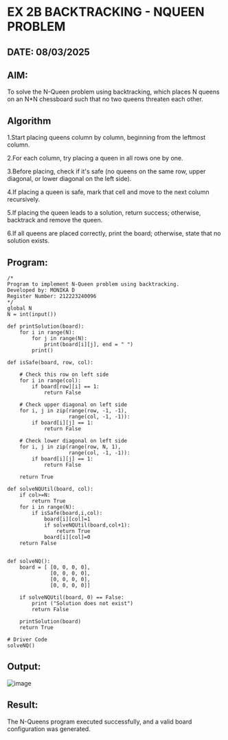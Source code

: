 # EX 2B BACKTRACKING - NQUEEN PROBLEM
## DATE: 08/03/2025
## AIM:
To solve the N-Queen problem using backtracking, which places N queens on an N*N chessboard such that no two queens threaten each other.


## Algorithm
1.Start placing queens column by column, beginning from the leftmost column.

2.For each column, try placing a queen in all rows one by one.

3.Before placing, check if it's safe (no queens on the same row, upper diagonal, or lower diagonal on the left side).

4.If placing a queen is safe, mark that cell and move to the next column recursively.

5.If placing the queen leads to a solution, return success; otherwise, backtrack and remove the queen.

6.If all queens are placed correctly, print the board; otherwise, state that no solution exists.
 

## Program:
```
/*
Program to implement N-Queen problem using backtracking.
Developed by: MONIKA D
Register Number: 212223240096
*/
global N
N = int(input())
 
def printSolution(board):
    for i in range(N):
        for j in range(N):
            print(board[i][j], end = " ")
        print()
 
def isSafe(board, row, col):
 
    # Check this row on left side
    for i in range(col):
        if board[row][i] == 1:
            return False
 
    # Check upper diagonal on left side
    for i, j in zip(range(row, -1, -1),
                    range(col, -1, -1)):
        if board[i][j] == 1:
            return False
 
    # Check lower diagonal on left side
    for i, j in zip(range(row, N, 1),
                    range(col, -1, -1)):
        if board[i][j] == 1:
            return False
 
    return True
 
def solveNQUtil(board, col):
    if col>=N:
        return True
    for i in range(N):
        if isSafe(board,i,col):
            board[i][col]=1
            if solveNQUtil(board,col+1):
                return True
            board[i][col]=0
    return False
        
      
def solveNQ():
    board = [ [0, 0, 0, 0],
              [0, 0, 0, 0],
              [0, 0, 0, 0],
              [0, 0, 0, 0]]
              
    if solveNQUtil(board, 0) == False:
        print ("Solution does not exist")
        return False
 
    printSolution(board)
    return True
 
# Driver Code
solveNQ()

```

## Output:

![image](https://github.com/user-attachments/assets/6d5be4d8-5600-47e3-9c1a-1827d7db9f9f)


## Result:
The N-Queens program executed successfully, and a valid board configuration was generated.
